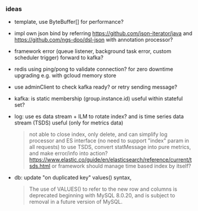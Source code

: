 ### ideas

* template, use ByteBuffer[] for performance?

* impl own json bind by referring https://github.com/json-iterator/java and https://github.com/ngs-doo/dsl-json with annotation processor?

* framework error (queue listener, background task error, custom scheduler trigger) forward to kafka?
* redis using ping/pong to validate connection? for zero downtime upgrading e.g. with gcloud memory store
* use adminClient to check kafka ready? or retry sending message?

* kafka: is static membership (group.instance.id) useful within stateful set?

* log: use es data stream + ILM to rotate index? and is time series data stream (TSDS) useful (only for metrics data)
  > not able to close index, only delete, and can simplify log processor and ES interface (no need to support "index" param in all requests)
  > to use TSDS, convert statMessage into pure metrics, and make error/info into action?
  > https://www.elastic.co/guide/en/elasticsearch/reference/current/tsds.html
  > or framework should manage time based index by itself?

* db: update "on duplicated key" values() syntax,
  > The use of VALUES() to refer to the new row and columns is deprecated beginning with MySQL 8.0.20, and is subject to removal in a future version of MySQL.
